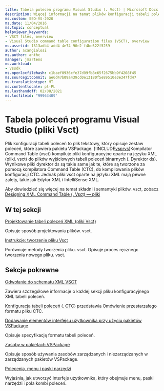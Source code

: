 ```yaml
---
title: Tabela poleceń programu Visual Studio (. Vsct) | Microsoft Docs
description: Więcej informacji na temat plików konfiguracji tabeli poleceń, które są plikami tekstowymi opisującymi zestaw poleceń, które zawiera pakietu VSPackage.
ms.custom: SEO-VS-2020
ms.date: 11/04/2016
ms.topic: conceptual
helpviewer_keywords:
- VSCT files, overview
- Visual Studio command table configuration files (VSCT), overview
ms.assetid: 1313adb4-add4-4e74-90e2-f4be522f5259
author: acangialosi
ms.author: anthc
manager: jmartens
ms.workload:
- vssdk
ms.openlocfilehash: c1baef0936cfe37d09fb8c65f2675bb9f4208f45
ms.sourcegitcommit: ae6d47b09a439cd0e13180f5e89510e3e347fd47
ms.translationtype: MT
ms.contentlocale: pl-PL
ms.lasthandoff: 02/08/2021
ms.locfileid: "99963409"
---
```

# <a name="visual-studio-command-table-vsct-files"></a>Tabela poleceń programu Visual Studio (pliki Vsct)
Plik konfiguracji tabeli poleceń to plik tekstowy, który opisuje zestaw poleceń, które zawiera pakietu VSPackage. [!INCLUDE[vsprvs](../../code-quality/includes/vsprvs_md.md)]Kompilator Command Table (vsct) kompiluje pliki konfiguracyjne oparte na języku XML (pliki. vsct) do plików wyjściowych tabeli poleceń binarnych (. Dyrektor ds). Wynikowe pliki dyrektor ds są takie same jak te, które są tworzone za pomocą kompilatora Command Table (CTC), do kompilowania plików konfiguracji CTC. Jednak pliki vsct oparte na języku XML mają pewne zalety, takie jak Edytor XML i IntelliSense XML.

 Aby dowiedzieć się więcej na temat składni i semantyki plików. vsct, zobacz [Designing XML Command Table (. Vsct) — pliki](../../extensibility/internals/designing-xml-command-table-dot-vsct-files.md)

## <a name="in-this-section"></a>W tej sekcji
 [Projektowanie tabeli poleceń XML (pliki Vsct)](../../extensibility/internals/designing-xml-command-table-dot-vsct-files.md)

 Opisuje sposób projektowania plików. vsct.

 [Instrukcje: tworzenie pliku Vsct](../../extensibility/internals/how-to-create-a-dot-vsct-file.md)

 Porównuje metody tworzenia pliku. vsct. Opisuje proces ręcznego tworzenia nowego pliku. vsct.

## <a name="related-sections"></a>Sekcje pokrewne
 [Odwołanie do schematu XML VSCT](../../extensibility/vsct-xml-schema-reference.md)

 Zawiera szczegółowe informacje o każdej sekcji pliku konfiguracyjnego XML tabeli poleceń.

 [Konfiguracja tabeli poleceń (. CTC)](/previous-versions/bb165153(v=vs.100)) przedstawia Omówienie przestarzałego formatu pliku CTC.

 [Dodawanie elementów interfejsu użytkownika przy użyciu pakietów VSPackage](../../extensibility/internals/how-vspackages-add-user-interface-elements.md)

 Opisuje specyfikację formatu tabeli poleceń.

 [Zasoby w pakietach VSPackage](../../extensibility/internals/resources-in-vspackages.md)

 Opisuje sposób używania zasobów zarządzanych i niezarządzanych w zarządzanych pakietów VSPackage.

 [Polecenia, menu i paski narzędzi](../../extensibility/internals/commands-menus-and-toolbars.md)

 Wyjaśnia, jak utworzyć interfejs użytkownika, który obejmuje menu, paski narzędzi i pola kombi poleceń.